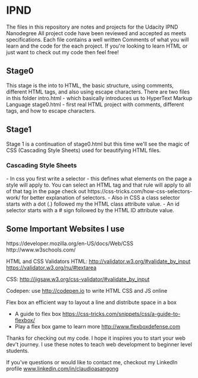# IPND

The files in this repository are notes and projects for the Udacity IPND Nanodegree
All project code have been reviewed and accepted as meets specifications.
Each file contains a well written Comments of what you will learn and the code for
the each project. If you're looking to learn HTML or just want to check out my
code then feel free!   

## Stage0
This stage is the into to HTML, the basic structure, using comments, different
HTML tags, and also using escape characters. There are two files in this folder
  intro.html - which basically introduces us to HyperText Markup Language
  stage0.html - first real HTML project with comments, different tags, and how
                to escape characters.

## Stage1
Stage 1 is a continuation of stage0.html but this time we'll see the magic of
CSS (Cascading Style Sheets) used for beautifying HTML files.
<h3> Cascading Style Sheets </h3>
  - In css you first write a selector - this defines what elements on the page a
   style will apply to. You can select an HTML tag and that rule will apply to
   all of that tag in the page
check out https://css-tricks.com/how-css-selectors-work/ for better explanation
of selectors.
  - Also in CSS a class selector starts with a dot (.) followed my the HTML
  class attribute value.
  - An id selector starts with a # sign followed by the HTML ID attribute value.

<h2> Some Important Websites I use </h2>
https://developer.mozilla.org/en-US/docs/Web/CSS
http://www.w3schools.com/

HTML and CSS Validators
 HTML:
 http://validator.w3.org/#validate_by_input
 https://validator.w3.org/nu/#textarea

 CSS:
 http://jigsaw.w3.org/css-validator/#validate_by_input

Codepen:
 use http://codepen.io to write HTML CSS and JS online

Flex box
an efficient way to layout a line and distribute space in a box
- A guide to flex box https://css-tricks.com/snippets/css/a-guide-to-flexbox/
- Play a flex box game to learn more http://www.flexboxdefense.com



Thanks for checking out my code. I hope it inspires you to start your web dev't
journey. I use these notes to teach web development to beginner level students.

If you've questions or would like to contact me, checkout my LinkedIn profile
www.linkedin.com/in/claudioasangong
